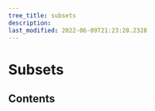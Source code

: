 ```yaml
---
tree_title: subsets
description: 
last_modified: 2022-06-09T21:23:28.2328
---
```


# Subsets

## Contents
